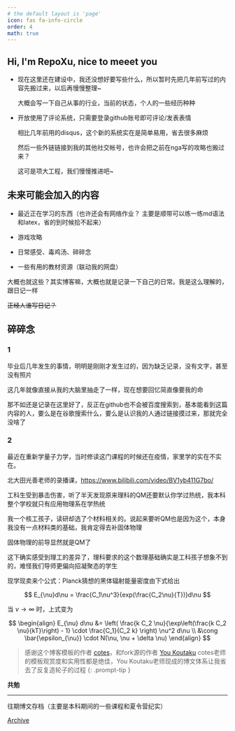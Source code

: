 ```yaml
---
# the default layout is 'page'
icon: fas fa-info-circle
order: 4
math: true
---
```


## Hi, I'm RepoXu, nice to meeet you

+ 现在这里还在建设中，我还没想好要写些什么，所以暂时先把几年前写过的内容先搬过来，以后再慢慢整理~

  大概会写一下自己从事的行业，当前的状态，个人的一些经历种种

+ 开放使用了评论系统，只需要登录github账号即可评论/发表表情

  相比几年前用的disqus，这个新的系统实在是简单易用，省去很多麻烦

  然后一些外链链接到我的其他社交帐号，也许会把之前在nga写的攻略也搬过来？

  这可是项大工程，我们慢慢推进吧~

## 未来可能会加入的内容

 - 最近正在学习的东西（也许还会有网络作业？ 主要是顺带可以练一练md语法和latex，省的到时候拾不起来）

 - 游戏攻略

 - 日常感受、毒鸡汤、碎碎念

 - 一些有用的教材资源（联动我的网盘）

大概也就这些？其实博客嘛，大概也就是记录一下自己的日常。我是这么理解的，跟日记一样

~~正经人谁写日记？~~

## 碎碎念

### 1

毕业后几年发生的事情，明明是刚刚才发生过的，因为缺乏记录，没有文字，甚至没有照片

这几年就像直接从我的大脑里抽走了一样，现在想要回忆简直像要我的命

那不如还是记录在这里好了，反正在github也不会被百度搜索到，基本能看到这篇内容的人，要么是在谷歌搜索什么，要么是认识我的人通过链接摸过来，那就完全没啥了

### 2

最近在重新学量子力学，当时修读这门课程的时候还在疫情，家里学的实在不实在。

北大田光善老师的录播课，https://www.bilibili.com/video/BV1yb411G7bo/

工科生受到暴击伤害，听了半天发现原来理科的QM还要默认你学过热统，我本科整个学校就只有应用物理系在学热统

我一个核工孩子，读研却选了个材料相关的。说起来要听QM也是因为这个，本身我没有一点材料类的基础，我肯定得去补固体物理

固体物理的前导显然就是QM了

这下确实感受到理工的差异了，理科要求的这个数理基础确实是工科孩子想象不到的，难怪我们导师更偏向招凝聚态的学生

现学现卖来个公式：Planck猜想的黑体辐射能量密度由下式给出

$$
E_{\nu}d\nu = \frac{C_1\nu^3}{exp(\frac{C_2\nu}{T})}d\nu
$$

当 $\nu \to \infty$ 时，上式变为

$$
\begin{align}
E_{\nu} d\nu 
&= \left( \frac{k C_2 \nu}{\exp\left(\frac{k C_2 \nu}{kT}\right) - 1} \cdot \frac{C_1}{C_2 k} \right) \nu^2 d\nu \\
&\cong \bar{\epsilon_{\nu}} \cdot N(\nu, \nu + \delta \nu)
\end{align}
$$

> 感谢这个博客模板的作者 [cotes](https://github.com/cotes2020)，和fork源的作者 [You Koutaku](https://github.com/youkoutaku)
> cotes老师的模板观赏度和实用性都是绝佳，You Koutaku老师现成的博文体系让我省去了反复造轮子的过程
{: .prompt-tip }

**共勉**

---
往期博文存档（主要是本科期间的一些课程和夏令营纪实）

[Archive](https://repokx.github.io/Archive/)